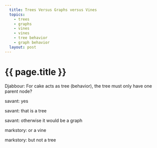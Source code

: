 ```yaml
---
  title: Trees Versus Graphs versus Vines
  topics:
    - trees
    - graphs
    - vines
    - vines
    - tree behavior
    - graph behavior
  layout: post
---
```


# {{ page.title }}

Djabbour: For cake acts as tree (behavior), the tree must only have one parent node?

savant: yes

savant: that is a tree

savant: otherwise it would be a graph

markstory: or a vine

markstory: but not a tree